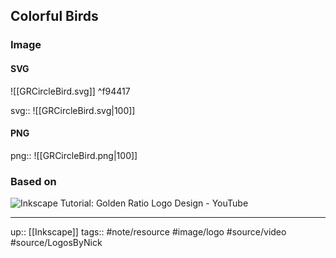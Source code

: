 ## Colorful Birds

### Image

#### SVG
![[GRCircleBird.svg]] ^f94417

svg:: ![[GRCircleBird.svg|100]]

#### PNG

png:: ![[GRCircleBird.png|100]]

### Based on

![Inkscape Tutorial: Golden Ratio Logo Design - YouTube](https://www.youtube.com/watch?v=1hhAXrxVMeU&list=PLynG8gQD-n8DUEHPGKj3fgQUSwIYyU7dk&index=2)

---
up:: [[Inkscape]]
tags:: #note/resource #image/logo #source/video #source/LogosByNick 
